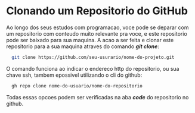 # Clonando um Repositorio do GitHub

Ao longo dos seus estudos com programacao, voce pode se deparar com um repositorio com conteudo muito relevante pra voce, e este repositorio pode ser baixado para sua maquina. A acao a ser feita e clonar este repositorio para a sua maquina atraves do comando **_git clone_**:

```bash
  git clone https://github.com/seu-usurario/nome-do-projeto.git
```

O comando funciona ao indicar o endereco http do repositorio, ou sua chave ssh, tambem epossivel utilizando o cli do github:

```bash
  gh repo clone nome-do-usuario/nome-do-repositorio
```

Todas essas opcoes podem ser verificadas na aba **_code_** do repositorio no github.
